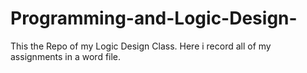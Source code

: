 # Programming-and-Logic-Design-
This the Repo of my Logic Design Class. Here i record all of my assignments in a word file.
